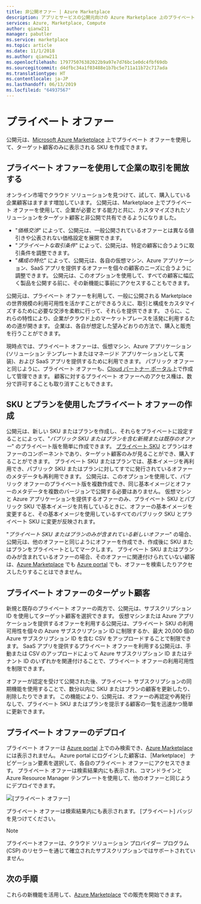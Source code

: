 ```yaml
---
title: 非公開オファー | Azure Marketplace
description: アプリとサービスの公開元向けの Azure Marketplace 上のプライベート オファー。
services: Azure, Marketplace, Compute
author: qianw211
manager: pabutler
ms.service: marketplace
ms.topic: article
ms.date: 11/1/2018
ms.author: qianw211
ms.openlocfilehash: 179775076382022b9a97e7d76bc1e0dc4fbf69db
ms.sourcegitcommit: d4dfbc34a1f03488e1b7bc5e711a11b72c717ada
ms.translationtype: HT
ms.contentlocale: ja-JP
ms.lasthandoff: 06/13/2019
ms.locfileid: "64937567"
---
```

# <a name="private-offers"></a>プライベート オファー

公開元は、[Microsoft Azure Marketplace](https://azuremarketplace.microsoft.com/) 上でプライベート オファーを使用して、ターゲット顧客のみに表示される SKU を作成できます。

## <a name="unlock-enterprise-deals-with-private-offers"></a>プライベート オファーを使用して企業の取引を開放する

オンライン市場でクラウド ソリューションを見つけて、試して、購入している企業顧客はますます増加しています。 公開元は、Marketplace 上でプライベート オファーを使用して、企業が必要とする能力と共に、カスタマイズされたソリューションをターゲット顧客と非公開で共有できるようになりました。

- "*価格交渉*" によって、公開元は、一般公開されているオファーとは異なる値引きや公表されない価格設定を展開できます。
- "*プライベートな取引条件*" によって、公開元は、特定の顧客に合うように取引条件を調整できます。
- "*構成の特化*" によって、公開元は、各自の仮想マシン、Azure アプリケーション、SaaS アプリを提供するオファーを個々の顧客のニーズに合うように調整できます。 公開元は、このオプションを使用して、すべての顧客に幅広く製品を公開する前に、その新機能に事前にアクセスすることもできます。

公開元は、プライベート オファーを利用して、一般に公開される Marketplace の世界規模の利用可用性を活かすことができるうえに、取引と構成をカスタマイズするために必要な交渉を柔軟に行って、それらを提供できます。 さらに、これらの特性により、企業がクラウド上のマーケットプレースを活発に利用するための道が開きます。  企業は、各自が想定した望みどおりの方法で、購入と販売を行うことができます。

現時点では、プライベート オファーは、仮想マシン、Azure アプリケーション (ソリューション テンプレートまたはマネージド アプリケーションとして実装)、および SaaS アプリを提供するために利用できます。 パブリック オファーと同じように、プライベート オファーも、[Cloud パートナー ポータル](https://docs.microsoft.com/azure/marketplace/cloud-partner-portal-orig/cloud-partner-portal-azure-private-skus)上で作成して管理できます。  顧客に対するプライベート オファーへのアクセス権は、数分で許可することも取り消すこともできます。

## <a name="creating-private-offers-using-skus-and-plans"></a>SKU とプランを使用したプライベート オファーの作成

公開元は、新しい SKU またはプランを作成し、それらをプライベートに設定することによって、"*パブリック SKU またはプランを含む新規または既存のオファー*" のプライベート版を簡単に作成できます。  [プライベート SKU](https://docs.microsoft.com/azure/marketplace/cloud-partner-portal-orig/cloud-partner-portal-azure-private-skus) とプランはオファーのコンポーネントであり、ターゲット顧客のみが見ることができ、購入することができます。 プライベート SKU またはプランでは、基本イメージを再利用でき、パブリック SKU またはプランに対してすでに発行されているオファーのメタデータも再利用できます。 公開元は、このオプションを使用して、パブリック オファーのプライベート版を複数作成でき、同じ基本イメージとオファーのメタデータを複数のバージョンで公開する必要はありません。 仮想マシンと Azure アプリケーションを提供するオファーのみ、プライベート SKU とパブリック SKU で基本イメージを共有しているときに、オファーの基本イメージを変更すると、その基本イメージを使用しているすべてのパブリック SKU とプライベート SKU に変更が反映されます。

"*プライベート SKU またはプランのみが含まれている新しいオファー*" の場合、公開元は、他のオファーと同じようにオファーを作成でき、作成後に SKU またはプランをプライベートとしてマークします。 プライベート SKU またはプランのみが含まれているオファーの場合、そのオファーに関連付けられていない顧客は、[Azure Marketplace](https://azuremarketplace.microsoft.com) でも [Azure portal](https://azure.microsoft.com/features/azure-portal/) でも、オファーを検索したりアクセスしたりすることはできません。

## <a name="targeting-customers-with-private-offers"></a>プライベート オファーのターゲット顧客
新規と既存のプライベート オファーの両方で、公開元は、サブスクリプション ID を使用してターゲット顧客を選択できます。 仮想マシンまたは Azure アプリケーションを提供するオファーを利用する公開元は、プライベート SKU の利用可用性を個々の Azure サブスクリプション ID に制限するか、最大 20,000 個の Azure サブスクリプション ID を含む CSV をアップロードすることで制限できます。 SaaS アプリを提供するプライベート オファーを利用する公開元は、手動または CSV のアップロードによって Azure サブスクリプション ID またはテナント ID のいずれかを関連付けることで、プライベート オファーの利用可用性を制限できます。

オファーが認定を受けて公開された後、プライベート サブスクリプションの同期機能を使用することで、数分以内に SKU またはプランの顧客を更新したり、削除したりできます。 この機能により、公開元は、オファーの再認定や再発行なしで、プライベート SKU またはプランを提示する顧客の一覧を迅速かつ簡単に更新できます。

## <a name="deploying-private-offers"></a>プライベート オファーのデプロイ

プライベート オファーは [Azure portal](https://azure.microsoft.com/features/azure-portal/) 上でのみ検索でき、[Azure Marketplace](https://azuremarketplace.microsoft.com) には表示されません。 Azure portal にログインした顧客は、［Marketplace］ ナビゲーション要素を選択して、各自のプライベート オファーにアクセスできます。 プライベート オファーは検索結果内にも表示され、コマンドラインと Azure Resource Manager テンプレートを使用して、他のオファーと同じようにデプロイできます。

![[プライベート オファー]](./media/marketplace-publishers-guide/private-offer.png)

プライベート オファーは検索結果内にも表示されます。 [プライベート] バッジを見つけてください。

> [!Note]
> プライベートオファーは、クラウド ソリューション プロバイダー プログラム (CSP) のリセラーを通じて確立されたサブスクリプションではサポートされていません。

## <a name="next-steps"></a>次の手順

これらの新機能を活用して、[Azure Marketplace](https://azuremarketplace.microsoft.com/sell) での販売を開始できます。
